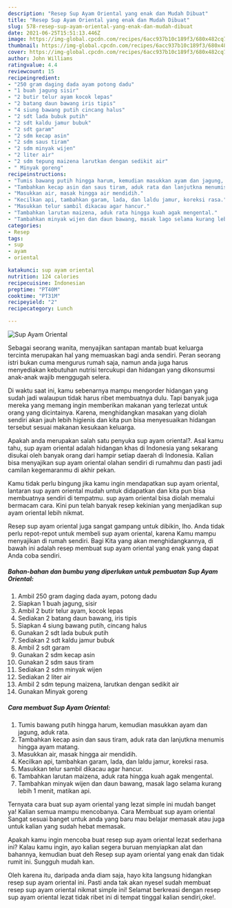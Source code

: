 ```yaml
---
description: "Resep Sup Ayam Oriental yang enak dan Mudah Dibuat"
title: "Resep Sup Ayam Oriental yang enak dan Mudah Dibuat"
slug: 578-resep-sup-ayam-oriental-yang-enak-dan-mudah-dibuat
date: 2021-06-25T15:51:13.446Z
image: https://img-global.cpcdn.com/recipes/6acc937b10c189f3/680x482cq70/sup-ayam-oriental-foto-resep-utama.jpg
thumbnail: https://img-global.cpcdn.com/recipes/6acc937b10c189f3/680x482cq70/sup-ayam-oriental-foto-resep-utama.jpg
cover: https://img-global.cpcdn.com/recipes/6acc937b10c189f3/680x482cq70/sup-ayam-oriental-foto-resep-utama.jpg
author: John Williams
ratingvalue: 4.4
reviewcount: 15
recipeingredient:
- "250 gram daging dada ayam potong dadu"
- "1 buah jagung sisir"
- "2 butir telur ayam kocok lepas"
- "2 batang daun bawang iris tipis"
- "4 siung bawang putih cincang halus"
- "2 sdt lada bubuk putih"
- "2 sdt kaldu jamur bubuk"
- "2 sdt garam"
- "2 sdm kecap asin"
- "2 sdm saus tiram"
- "2 sdm minyak wijen"
- "2 liter air"
- "2 sdm tepung maizena larutkan dengan sedikit air"
- " Minyak goreng"
recipeinstructions:
- "Tumis bawang putih hingga harum, kemudian masukkan ayam dan jagung, aduk rata."
- "Tambahkan kecap asin dan saus tiram, aduk rata dan lanjutkna menumis hingga ayam matang."
- "Masukkan air, masak hingga air mendidih."
- "Kecilkan api, tambahkan garam, lada, dan laldu jamur, koreksi rasa."
- "Masukkan telur sambil dikacau agar hancur."
- "Tambahkan larutan maizena, aduk rata hingga kuah agak mengental."
- "Tambahkan minyak wijen dan daun bawang, masak lago selama kurang lebih 1 menit, matikan api."
categories:
- Resep
tags:
- sup
- ayam
- oriental

katakunci: sup ayam oriental 
nutrition: 124 calories
recipecuisine: Indonesian
preptime: "PT40M"
cooktime: "PT31M"
recipeyield: "2"
recipecategory: Lunch

---
```



![Sup Ayam Oriental](https://img-global.cpcdn.com/recipes/6acc937b10c189f3/680x482cq70/sup-ayam-oriental-foto-resep-utama.jpg)

Sebagai seorang wanita, menyajikan santapan mantab buat keluarga tercinta merupakan hal yang memuaskan bagi anda sendiri. Peran seorang istri bukan cuma mengurus rumah saja, namun anda juga harus menyediakan kebutuhan nutrisi tercukupi dan hidangan yang dikonsumsi anak-anak wajib menggugah selera.

Di waktu  saat ini, kamu sebenarnya mampu mengorder hidangan yang sudah jadi walaupun tidak harus ribet membuatnya dulu. Tapi banyak juga mereka yang memang ingin memberikan makanan yang terlezat untuk orang yang dicintainya. Karena, menghidangkan masakan yang diolah sendiri akan jauh lebih higienis dan kita pun bisa menyesuaikan hidangan tersebut sesuai makanan kesukaan keluarga. 



Apakah anda merupakan salah satu penyuka sup ayam oriental?. Asal kamu tahu, sup ayam oriental adalah hidangan khas di Indonesia yang sekarang disukai oleh banyak orang dari hampir setiap daerah di Indonesia. Kalian bisa menyajikan sup ayam oriental olahan sendiri di rumahmu dan pasti jadi camilan kegemaranmu di akhir pekan.

Kamu tidak perlu bingung jika kamu ingin mendapatkan sup ayam oriental, lantaran sup ayam oriental mudah untuk didapatkan dan kita pun bisa membuatnya sendiri di tempatmu. sup ayam oriental bisa diolah memalui bermacam cara. Kini pun telah banyak resep kekinian yang menjadikan sup ayam oriental lebih nikmat.

Resep sup ayam oriental juga sangat gampang untuk dibikin, lho. Anda tidak perlu repot-repot untuk membeli sup ayam oriental, karena Kamu mampu menyajikan di rumah sendiri. Bagi Kita yang akan menghidangkannya, di bawah ini adalah resep membuat sup ayam oriental yang enak yang dapat Anda coba sendiri.

<!--inarticleads1-->

##### Bahan-bahan dan bumbu yang diperlukan untuk pembuatan Sup Ayam Oriental:

1. Ambil 250 gram daging dada ayam, potong dadu
1. Siapkan 1 buah jagung, sisir
1. Ambil 2 butir telur ayam, kocok lepas
1. Sediakan 2 batang daun bawang, iris tipis
1. Siapkan 4 siung bawang putih, cincang halus
1. Gunakan 2 sdt lada bubuk putih
1. Sediakan 2 sdt kaldu jamur bubuk
1. Ambil 2 sdt garam
1. Gunakan 2 sdm kecap asin
1. Gunakan 2 sdm saus tiram
1. Sediakan 2 sdm minyak wijen
1. Sediakan 2 liter air
1. Ambil 2 sdm tepung maizena, larutkan dengan sedikit air
1. Gunakan  Minyak goreng




<!--inarticleads2-->

##### Cara membuat Sup Ayam Oriental:

1. Tumis bawang putih hingga harum, kemudian masukkan ayam dan jagung, aduk rata.
1. Tambahkan kecap asin dan saus tiram, aduk rata dan lanjutkna menumis hingga ayam matang.
1. Masukkan air, masak hingga air mendidih.
1. Kecilkan api, tambahkan garam, lada, dan laldu jamur, koreksi rasa.
1. Masukkan telur sambil dikacau agar hancur.
1. Tambahkan larutan maizena, aduk rata hingga kuah agak mengental.
1. Tambahkan minyak wijen dan daun bawang, masak lago selama kurang lebih 1 menit, matikan api.




Ternyata cara buat sup ayam oriental yang lezat simple ini mudah banget ya! Kalian semua mampu mencobanya. Cara Membuat sup ayam oriental Sangat sesuai banget untuk anda yang baru mau belajar memasak atau juga untuk kalian yang sudah hebat memasak.

Apakah kamu ingin mencoba buat resep sup ayam oriental lezat sederhana ini? Kalau kamu ingin, ayo kalian segera buruan menyiapkan alat dan bahannya, kemudian buat deh Resep sup ayam oriental yang enak dan tidak rumit ini. Sungguh mudah kan. 

Oleh karena itu, daripada anda diam saja, hayo kita langsung hidangkan resep sup ayam oriental ini. Pasti anda tak akan nyesel sudah membuat resep sup ayam oriental nikmat simple ini! Selamat berkreasi dengan resep sup ayam oriental lezat tidak ribet ini di tempat tinggal kalian sendiri,oke!.

